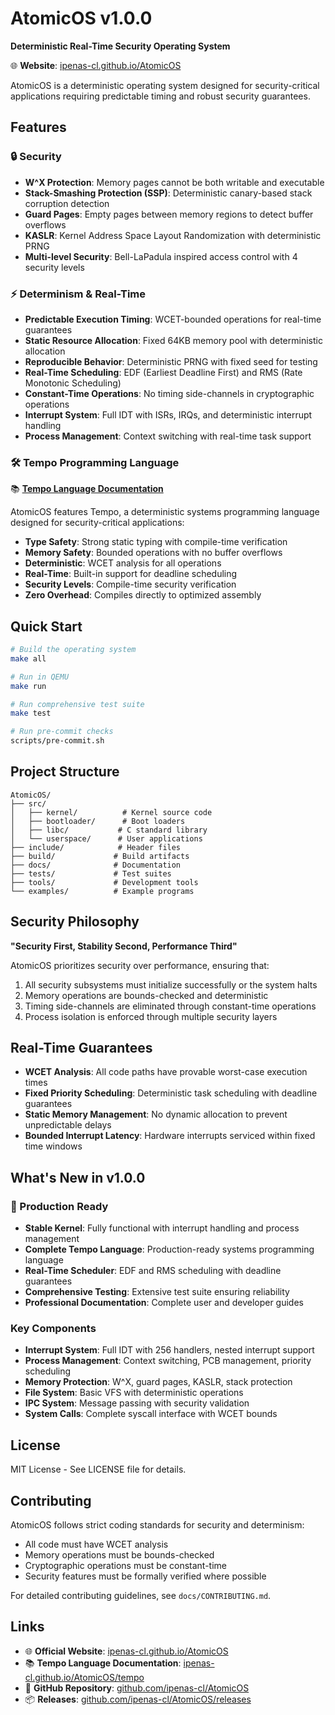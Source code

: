# AtomicOS v1.0.0

**Deterministic Real-Time Security Operating System**

🌐 **Website**: [ipenas-cl.github.io/AtomicOS](https://ipenas-cl.github.io/AtomicOS)

AtomicOS is a deterministic operating system designed for security-critical applications requiring predictable timing and robust security guarantees.

## Features

### 🔒 Security
- **W^X Protection**: Memory pages cannot be both writable and executable
- **Stack-Smashing Protection (SSP)**: Deterministic canary-based stack corruption detection
- **Guard Pages**: Empty pages between memory regions to detect buffer overflows
- **KASLR**: Kernel Address Space Layout Randomization with deterministic PRNG
- **Multi-level Security**: Bell-LaPadula inspired access control with 4 security levels

### ⚡ Determinism & Real-Time
- **Predictable Execution Timing**: WCET-bounded operations for real-time guarantees
- **Static Resource Allocation**: Fixed 64KB memory pool with deterministic allocation
- **Reproducible Behavior**: Deterministic PRNG with fixed seed for testing
- **Real-Time Scheduling**: EDF (Earliest Deadline First) and RMS (Rate Monotonic Scheduling)
- **Constant-Time Operations**: No timing side-channels in cryptographic operations
- **Interrupt System**: Full IDT with ISRs, IRQs, and deterministic interrupt handling
- **Process Management**: Context switching with real-time task support

### 🛠️ Tempo Programming Language

📚 **[Tempo Language Documentation](https://ipenas-cl.github.io/AtomicOS/tempo)**

AtomicOS features Tempo, a deterministic systems programming language designed for security-critical applications:

- **Type Safety**: Strong static typing with compile-time verification
- **Memory Safety**: Bounded operations with no buffer overflows
- **Deterministic**: WCET analysis for all operations
- **Real-Time**: Built-in support for deadline scheduling
- **Security Levels**: Compile-time security verification
- **Zero Overhead**: Compiles directly to optimized assembly

## Quick Start

```bash
# Build the operating system
make all

# Run in QEMU
make run

# Run comprehensive test suite
make test

# Run pre-commit checks
scripts/pre-commit.sh
```

## Project Structure

```
AtomicOS/
├── src/
│   ├── kernel/          # Kernel source code
│   ├── bootloader/      # Boot loaders
│   ├── libc/           # C standard library
│   └── userspace/      # User applications
├── include/            # Header files
├── build/             # Build artifacts
├── docs/              # Documentation
├── tests/             # Test suites
├── tools/             # Development tools
└── examples/          # Example programs
```

## Security Philosophy

**"Security First, Stability Second, Performance Third"**

AtomicOS prioritizes security over performance, ensuring that:
1. All security subsystems must initialize successfully or the system halts
2. Memory operations are bounds-checked and deterministic
3. Timing side-channels are eliminated through constant-time operations
4. Process isolation is enforced through multiple security layers

## Real-Time Guarantees

- **WCET Analysis**: All code paths have provable worst-case execution times
- **Fixed Priority Scheduling**: Deterministic task scheduling with deadline guarantees
- **Static Memory Management**: No dynamic allocation to prevent unpredictable delays
- **Bounded Interrupt Latency**: Hardware interrupts serviced within fixed time windows

## What's New in v1.0.0

### 🎉 Production Ready
- **Stable Kernel**: Fully functional with interrupt handling and process management
- **Complete Tempo Language**: Production-ready systems programming language
- **Real-Time Scheduler**: EDF and RMS scheduling with deadline guarantees
- **Comprehensive Testing**: Extensive test suite ensuring reliability
- **Professional Documentation**: Complete user and developer guides

### Key Components
- **Interrupt System**: Full IDT with 256 handlers, nested interrupt support
- **Process Management**: Context switching, PCB management, priority scheduling
- **Memory Protection**: W^X, guard pages, KASLR, stack protection
- **File System**: Basic VFS with deterministic operations
- **IPC System**: Message passing with security validation
- **System Calls**: Complete syscall interface with WCET bounds

## License

MIT License - See LICENSE file for details.

## Contributing

AtomicOS follows strict coding standards for security and determinism:
- All code must have WCET analysis
- Memory operations must be bounds-checked
- Cryptographic operations must be constant-time
- Security features must be formally verified where possible

For detailed contributing guidelines, see `docs/CONTRIBUTING.md`.

## Links

- 🌐 **Official Website**: [ipenas-cl.github.io/AtomicOS](https://ipenas-cl.github.io/AtomicOS)
- 📚 **Tempo Language Documentation**: [ipenas-cl.github.io/AtomicOS/tempo](https://ipenas-cl.github.io/AtomicOS/tempo)
- 🔧 **GitHub Repository**: [github.com/ipenas-cl/AtomicOS](https://github.com/ipenas-cl/AtomicOS)
- 📦 **Releases**: [github.com/ipenas-cl/AtomicOS/releases](https://github.com/ipenas-cl/AtomicOS/releases)